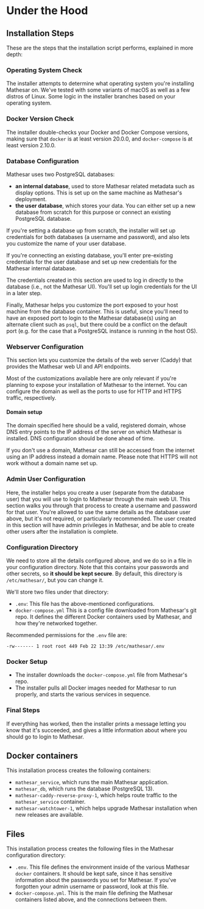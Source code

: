 # Under the Hood

## Installation Steps
These are the steps that the installation script performs, explained in more depth:

### Operating System Check
The installer attempts to determine what operating system you're installing Mathesar on. We've tested with some variants of macOS as well as a few distros of Linux. Some logic in the installer branches based on your operating system.

### Docker Version Check
The installer double-checks your Docker and Docker Compose versions, making sure that `docker` is at least version 20.0.0, and `docker-compose` is at least version 2.10.0.

### Database Configuration
Mathesar uses two PostgreSQL databases:

- **an internal database**, used to store Mathesar related metadata such as display options. This is set up on the same machine as Mathesar's deployment.
- **the user database**, which stores your data. You can either set up a new database from scratch for this purpose or connect an existing PostgreSQL database.

If you're setting a database up from scratch, the installer will set up credentials for both databases (a username and password), and also lets you customize the name of your user database. 

If you're connecting an existing database, you'll enter pre-existing credentials for the user database and set up new credentials for the Mathesar internal database.

The credentials created in this section are used to log in directly to the database (i.e., not the Mathesar UI). You'll set up login credentials for the UI in a later step.

Finally, Mathesar helps you customize the port exposed to your host machine from the database container. This is useful, since you'll need to have an exposed port to login to the Mathesar database(s) using an alternate client such as `psql`, but there could be a conflict on the default port (e.g. for the case that a PostgreSQL instance is running in the host OS).

### Webserver Configuration
This section lets you customize the details of the web server (Caddy) that provides the Mathesar web UI and API endpoints.

Most of the customizations available here are only relevant if you're planning to expose your installation of Mathesar to the internet. You can configure the domain as well as the ports to use for HTTP and HTTPS traffic, respectively.

#### Domain setup
The domain specified here should be a valid, registered domain, whose DNS entry points to the IP address of the server on which Mathesar is installed. DNS configuration should be done ahead of time.

If you don't use a domain, Mathesar can still be accessed from the internet using an IP address instead a domain name. Please note that HTTPS will not work without a domain name set up.

### Admin User Configuration

Here, the installer helps you create a user (separate from the database user) that you will use to login to Mathesar through the main web UI. This section walks you through that process to create a username and password for that user. You're allowed to use the same details as the database user above, but it's not required, or particularly recommended. The user created in this section will have admin privileges in Mathesar, and be able to create other users after the installation is complete.

### Configuration Directory

We need to store all the details configured above, and we do so in a file in your configuration directory. Note that this contains your passwords and other secrets, so **it should be kept secure**. By default, this directory is `/etc/mathesar/`, but you can change it.

We'll store two files under that directory:

- `.env`: This file has the above-mentioned configurations.
- `docker-compose.yml` This is a config file downloaded from Mathesar's git repo. It defines the different Docker containers used by Mathesar, and how they're networked together.

Recommended permissions for the `.env` file are:

`-rw------- 1 root root 449 Feb 22 13:39 /etc/mathesar/.env`

### Docker Setup

- The installer downloads the `docker-compose.yml` file from Mathesar's repo.
- The installer pulls all Docker images needed for Mathesar to run properly, and starts the various services in sequence.

### Final Steps

If everything has worked, then the installer prints a message letting you know that it's succeeded, and gives a little information about where you should go to login to Mathesar.

## Docker containers
This installation process creates the following containers:

- `mathesar_service`, which runs the main Mathesar application.
- `mathesar_db`, which runs the database (PostgreSQL 13).
- `mathesar-caddy-reverse-proxy-1`, which helps route traffic to the `mathesar_service` container.
- `mathesar-watchtower-1`, which helps upgrade Mathesar installation when new releases are available.

## Files
This installation process creates the following files in the Mathesar configuration directory:

- `.env`. This file defines the environment inside of the various Mathesar `docker` containers. It should be kept safe, since it has sensitive information about the passwords you set for Mathesar. If you've forgotten your admin username or password, look at this file.
- `docker-compose.yml`. This is the main file defining the Mathesar containers listed above, and the connections between them.
